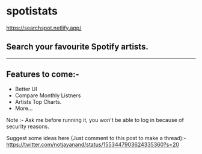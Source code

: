 # spotistats
https://searchspot.netlify.app/
## Search your favourite Spotify artists.
-----------------------------------------------------------------------------------------------------------------------------------------------------------------
## Features to come:-
* Better UI
* Compare Monthly Listners
* Artists Top Charts.
* More...

Note :- Ask me before running it, you won't be able to log in because of security reasons.

Suggest some ideas here (Just comment to this post to make a thread):- https://twitter.com/notjayanand/status/1553447903624335360?s=20
